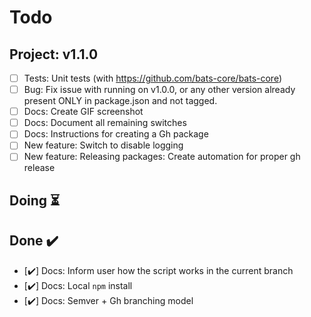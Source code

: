 # Todo

## Project: v1.1.0
  - [ ] Tests: Unit tests (with https://github.com/bats-core/bats-core)
  - [ ] Bug: Fix issue with running on v1.0.0, or any other version already present ONLY in package.json and not tagged.
  - [ ] Docs: Create GIF screenshot  
  - [ ] Docs: Document all remaining switches
  - [ ] Docs: Instructions for creating a Gh package
  - [ ] New feature: Switch to disable logging
  - [ ] New feature: Releasing packages: Create automation for proper gh release

## Doing ⏳

## Done ✔️
  - [✔️] Docs: Inform user how the script works in the current branch
  - [✔️] Docs: Local `npm` install
  - [✔️] Docs: Semver + Gh branching model 